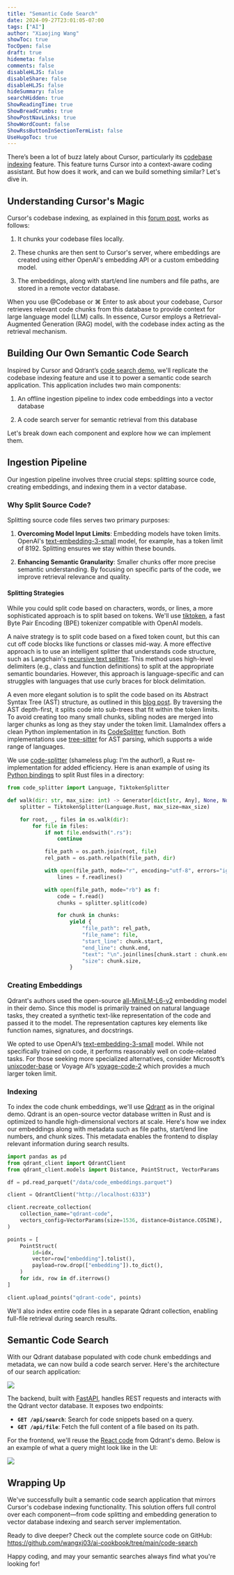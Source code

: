 ```yaml
---
title: "Semantic Code Search"
date: 2024-09-27T23:01:05-07:00
tags: ["AI"]
author: "Xiaojing Wang"
showToc: true
TocOpen: false
draft: true
hidemeta: false
comments: false
disableHLJS: false
disableShare: false
disableHLJS: false
hideSummary: false
searchHidden: true
ShowReadingTime: true
ShowBreadCrumbs: true
ShowPostNavLinks: true
ShowWordCount: false
ShowRssButtonInSectionTermList: false
UseHugoToc: true
---
```


There’s been a lot of buzz lately about Cursor, particularly its [codebase indexing](https://docs.cursor.com/context/codebase-indexing) feature. This feature turns Cursor into a context-aware coding assistant. But how does it work, and can we build something similar? Let's dive in.

## Understanding Cursor's Magic

Cursor's codebase indexing, as explained in this [forum post](https://forum.cursor.com/t/codebase-indexing/36), works as follows:

1. It chunks your codebase files locally.

1. These chunks are then sent to Cursor's server, where embeddings are created using either OpenAI's embedding API or a custom embedding model.

1. The embeddings, along with start/end line numbers and file paths, are stored in a remote vector database.

When you use @Codebase or ⌘ Enter to ask about your codebase, Cursor retrieves relevant code chunks from this database to provide context for large language model (LLM) calls. In essence, Cursor employs a Retrieval-Augmented Generation (RAG) model, with the codebase index acting as the retrieval mechanism.

## Building Our Own Semantic Code Search

Inspired by Cursor and Qdrant’s [code search demo](https://github.com/qdrant/demo-code-search/tree/master), we'll replicate the codebase indexing feature and use it to power a semantic code search application. This application includes two main components:

1. An offline ingestion pipeline to index code embeddings into a vector database

1. A code search server for semantic retrieval from this database

Let's break down each component and explore how we can implement them.

## Ingestion Pipeline

Our ingestion pipeline involves three crucial steps: splitting source code, creating embeddings, and indexing them in a vector database.

### Why Split Source Code?

Splitting source code files serves two primary purposes:

1. **Overcoming Model Input Limits**: Embedding models have token limits. OpenAI's [text-embedding-3-small](https://platform.openai.com/docs/guides/embeddings) model, for example, has a token limit of 8192. Splitting ensures we stay within these bounds.

2. **Enhancing Semantic Granularity**: Smaller chunks offer more precise semantic understanding. By focusing on specific parts of the code, we improve retrieval relevance and quality.

#### Splitting Strategies

While you could split code based on characters, words, or lines, a more sophisticated approach is to split based on tokens. We'll use [tiktoken](https://github.com/openai/tiktoken), a fast Byte Pair Encoding (BPE) tokenizer compatible with OpenAI models.

A naive strategy is to split code based on a fixed token count, but this can cut off code blocks like functions or classes mid-way. A more effective approach is to use an intelligent splitter that understands code structure, such as Langchain's [recursive text splitter](https://python.langchain.com/docs/how_to/recursive_text_splitter/). This method uses high-level delimiters (e.g., class and function definitions) to split at the appropriate semantic boundaries. However, this approach is language-specific and can struggles with languages that use curly braces for block delimitation.

A even more elegant solution is to split the code based on its Abstract Syntax Tree (AST) structure, as outlined in this [blog post](https://docs.sweep.dev/blogs/chunking-2m-files). By traversing the AST depth-first, it splits code into sub-trees that fit within the token limits. To avoid creating too many small chunks, sibling nodes are merged into larger chunks as long as they stay under the token limit. LlamaIndex offers a clean Python implementation in its [CodeSplitter](https://docs.llamaindex.ai/en/v0.10.19/api/llama_index.core.node_parser.CodeSplitter.html) function. Both implementations use [tree-sitter](https://crates.io/crates/tree-sitter) for AST parsing, which supports a wide range of languages.

We use [code-splitter](https://github.com/wangxj03/code-splitter) (shameless plug: I'm the author!), a Rust re-implementation for added efficiency. Here is anan example of using its [Python bindings](https://pypi.org/project/code-splitter/) to split Rust files in a directory:

```python
from code_splitter import Language, TiktokenSplitter

def walk(dir: str, max_size: int) -> Generator[dict[str, Any], None, None]:
    splitter = TiktokenSplitter(Language.Rust, max_size=max_size)

    for root, _, files in os.walk(dir):
        for file in files:
            if not file.endswith(".rs"):
                continue

            file_path = os.path.join(root, file)
            rel_path = os.path.relpath(file_path, dir)

            with open(file_path, mode="r", encoding="utf-8", errors="ignore") as f:
                lines = f.readlines()

            with open(file_path, mode="rb") as f:
                code = f.read()
                chunks = splitter.split(code)

                for chunk in chunks:
                    yield {
                        "file_path": rel_path,
                        "file_name": file,
                        "start_line": chunk.start,
                        "end_line": chunk.end,
                        "text": "\n".join(lines[chunk.start : chunk.end]),
                        "size": chunk.size,
                    }
```

### Creating Embeddings

Qdrant's authors used the open-source [all-MiniLM-L6-v2](https://huggingface.co/sentence-transformers/all-MiniLM-L6-v2) embedding model in their demo. Since this model is primarily trained on natural language tasks, they created a synthetic text-like representation of the code and passed it to the model. The representation captures key elements like function names, signatures, and docstrings.

We opted to use OpenAI’s [text-embedding-3-small](https://platform.openai.com/docs/guides/embeddings) model. While not specifically trained on code, it performs reasonably well on code-related tasks. For those seeking more specialized alternatives, consider Microsoft’s [unixcoder-base](https://huggingface.co/microsoft/unixcoder-base) or Voyage AI’s [voyage-code-2](https://blog.voyageai.com/2024/01/23/voyage-code-2-elevate-your-code-retrieval/) which provides a much larger token limit.

### Indexing

To index the code chunk embeddings, we'll use [Qdrant](https://github.com/qdrant/qdrant) as in the original demo. Qdrant is an open-source vector database written in Rust and is optimized to handle high-dimensional vectors at scale. Here's how we index our embeddings along with metadata such as file paths, start/end line numbers, and chunk sizes. This metadata enables the frontend to display relevant information during search results.

```python
import pandas as pd
from qdrant_client import QdrantClient
from qdrant_client.models import Distance, PointStruct, VectorParams

df = pd.read_parquet("/data/code_embeddings.parquet")

client = QdrantClient("http://localhost:6333")

client.recreate_collection(
    collection_name="qdrant-code",
    vectors_config=VectorParams(size=1536, distance=Distance.COSINE),
)

points = [
    PointStruct(
        id=idx,
        vector=row["embedding"].tolist(),
        payload=row.drop(["embedding"]).to_dict(),
    )
    for idx, row in df.iterrows()
]

client.upload_points("qdrant-code", points)
```

We'll also index entire code files in a separate Qdrant collection, enabling full-file retrieval during search results.

## Semantic Code Search

With our Qdrant database populated with code chunk embeddings and metadata, we can now build a code search server. Here's the architecture of our search application:

![](code_search_design.svg)

The backend, built with [FastAPI](https://github.com/fastapi/fastapi), handles REST requests and interacts with the Qdrant vector database. It exposes two endpoints:

- **`GET /api/search`**: Search for code snippets based on a query.
- **`GET /api/file`**: Fetch the full content of a file based on its path.

For the frontend, we'll reuse the [React code](https://github.com/qdrant/demo-code-search/blob/master/frontend) from Qdrant's demo. Below is an example of what a query might look like in the UI:

![](code_search_example.svg)

## Wrapping Up

We've successfully built a semantic code search application that mirrors Cursor's codebase indexing functionality. This solution offers full control over each component—from code splitting and embedding generation to vector database indexing and search server implementation.

Ready to dive deeper? Check out the complete source code on GitHub:
https://github.com/wangxj03/ai-cookbook/tree/main/code-search

Happy coding, and may your semantic searches always find what you're looking for!
